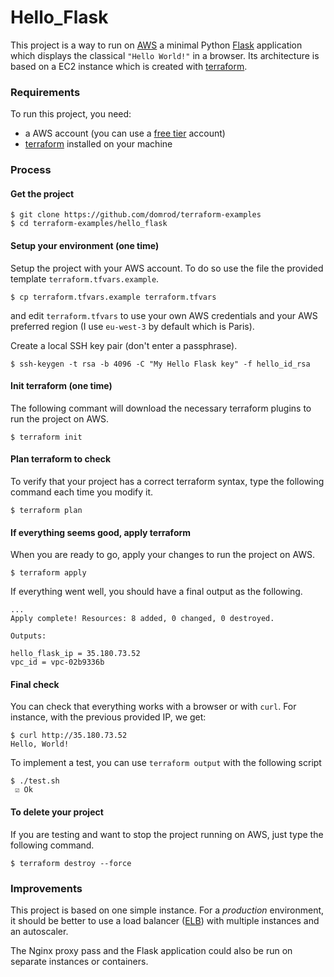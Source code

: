 # Hello_Flask
This project is a way to run on <a href="https://aws.amazon.com/" target="_blank">AWS</a> a minimal Python <a href="http://flask.pocoo.org/docs/0.12/quickstart/" target="_blank">Flask</a> application which displays the classical `"Hello World!"` in a browser. Its architecture is based on a  EC2 instance which is created with <a href="https://terraform.io" target="_blank">terraform</a>.

### Requirements

To run this project, you need:
- a AWS account (you can use a <a href="(https://aws.amazon.com/free/" target="_blank">free tier</a> account)
- <a href="(https://www.terraform.io/downloads.html" target="_blank">terraform</a> installed on your machine

### Process

#### Get the project

```
$ git clone https://github.com/domrod/terraform-examples
$ cd terraform-examples/hello_flask
```

#### Setup your environment (one time) 

Setup the project with your AWS account. To do so use the file the provided template `terraform.tfvars.example`.

```
$ cp terraform.tfvars.example terraform.tfvars
```

and edit `terraform.tfvars` to use your own AWS credentials and your AWS preferred region (I use `eu-west-3` by default which is Paris).

Create a local SSH key pair (don't enter a passphrase).

```
$ ssh-keygen -t rsa -b 4096 -C "My Hello Flask key" -f hello_id_rsa
```

#### Init terraform (one time)

The following commant will download the necessary terraform plugins to run the project on AWS.

```
$ terraform init
```

#### Plan terraform to check
To verify that your project has a correct terraform syntax, type the following command each time you modify it.

```
$ terraform plan
```

#### If everything seems good, apply terraform

When you are ready to go, apply your changes to run the project on AWS.

```
$ terraform apply
```

If everything went well, you should have a final output as the following.
```
...
Apply complete! Resources: 8 added, 0 changed, 0 destroyed.

Outputs:

hello_flask_ip = 35.180.73.52
vpc_id = vpc-02b9336b

```

#### Final check

You can check that everything works with a browser or with `curl`. For instance, with the previous provided IP, we get:

```
$ curl http://35.180.73.52
Hello, World!
```  

To implement a test, you can use `terraform output` with the following script
```
$ ./test.sh
 ☑ Ok
```

#### To delete your project

If you are testing and want to stop the project running on AWS, just type the following command.


```
$ terraform destroy --force
```

### Improvements

This project is based on one simple instance. For a *production* environment, it should be better to use a load balancer (<a href="(https://aws.amazon.com/elasticloadbalancing/" target="_blank">ELB</a>) with multiple instances and an autoscaler. 

The Nginx proxy pass and the Flask application could also be run on separate instances or containers.